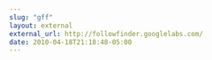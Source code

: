 ```yaml
---
slug: "gff"
layout: external
external_url: http://followfinder.googlelabs.com/
date: 2010-04-18T21:18:48-05:00
---
```

